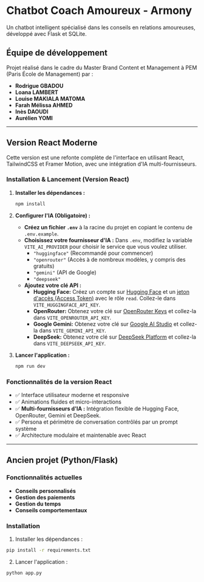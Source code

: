 # Chatbot Coach Amoureux - Armony

Un chatbot intelligent spécialisé dans les conseils en relations amoureuses, développé avec Flask et SQLite.

## Équipe de développement
Projet réalisé dans le cadre du Master Brand Content et Management à PEM (Paris École de Management) par :
- **Rodrigue GBADOU**
- **Loana LAMBERT**
- **Louise MAKIALA MATOMA**
- **Farah Mélissa AHMED**
- **Inès DAOUDI**
- **Aurélien YOMI**

---

## Version React Moderne

Cette version est une refonte complète de l'interface en utilisant React, TailwindCSS et Framer Motion, avec une intégration d'IA multi-fournisseurs.

### Installation & Lancement (Version React)

1.  **Installer les dépendances :**
    ```bash
    npm install
    ```

2.  **Configurer l'IA (Obligatoire) :**

    *   **Créez un fichier `.env`** à la racine du projet en copiant le contenu de `.env.example`.
    *   **Choisissez votre fournisseur d'IA :** Dans `.env`, modifiez la variable `VITE_AI_PROVIDER` pour choisir le service que vous voulez utiliser.
        *   `"huggingface"` (Recommandé pour commencer)
        *   `"openrouter"` (Accès à de nombreux modèles, y compris des gratuits)
        *   `"gemini"` (API de Google)
        *   `"deepseek"`
    *   **Ajoutez votre clé API :**
        *   **Hugging Face:** Créez un compte sur [Hugging Face](https://huggingface.co/join) et un [jeton d'accès (Access Token)](https://huggingface.co/settings/tokens) avec le rôle `read`. Collez-le dans `VITE_HUGGINGFACE_API_KEY`.
        *   **OpenRouter:** Obtenez votre clé sur [OpenRouter Keys](https://openrouter.ai/keys) et collez-la dans `VITE_OPENROUTER_API_KEY`.
        *   **Google Gemini:** Obtenez votre clé sur [Google AI Studio](https://aistudio.google.com/app/apikey) et collez-la dans `VITE_GEMINI_API_KEY`.
        *   **DeepSeek:** Obtenez votre clé sur [DeepSeek Platform](https://platform.deepseek.com/api_keys) et collez-la dans `VITE_DEEPSEEK_API_KEY`.

3.  **Lancer l'application :**
    ```bash
    npm run dev
    ```

### Fonctionnalités de la version React
- ✅ Interface utilisateur moderne et responsive
- ✅ Animations fluides et micro-interactions
- ✅ **Multi-fournisseurs d'IA :** Intégration flexible de Hugging Face, OpenRouter, Gemini et DeepSeek.
- ✅ Persona et périmètre de conversation contrôlés par un prompt système
- ✅ Architecture modulaire et maintenable avec React

---

## Ancien projet (Python/Flask)

### Fonctionnalités actuelles

- **Conseils personnalisés**
- **Gestion des paiements**
- **Gestion du temps**
- **Conseils comportementaux**

### Installation

1. Installer les dépendances :
```bash
pip install -r requirements.txt
```

2. Lancer l'application :
```bash
python app.py
```
